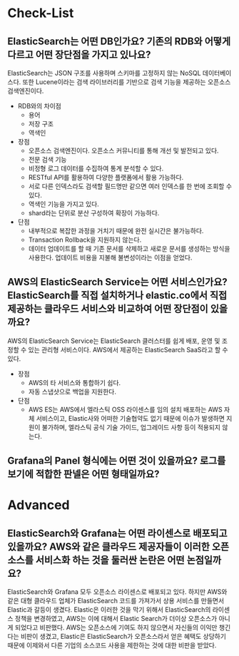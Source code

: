 # Check-List

## ElasticSearch는 어떤 DB인가요? 기존의 RDB와 어떻게 다르고 어떤 장단점을 가지고 있나요?

ElasticSearch는 JSON 구조를 사용하며 스키마를 고정하지 않는 NoSQL 데이터베이스다. 또한 Lucene이라는 검색 라이브러리를 기반으로 검색 기능을 제공하는 오픈소스 검색엔진이다.

- RDB와의 차이점
  - 용어
  - 저장 구조
  - 역색인
- 장점
  - 오픈소스 검색엔진이다. 오픈소스 커뮤니티를 통해 개선 및 발전되고 있다.
  - 전문 검색 기능
  - 비정형 로그 데이터를 수집하여 통계 분석할 수 있다.
  - RESTful API를 활용하여 다양한 플랫폼에서 활용 가능하다.
  - 서로 다른 인덱스라도 검색할 필드명만 같으면 여러 인덱스를 한 번에 조회할 수 있다.
  - 역색인 기능을 가지고 있다.
  - shard라는 단위로 분산 구성하여 확장이 가능하다.
- 단점
  - 내부적으로 복잡한 과정을 거치기 때문에 완전 실시간은 불가능하다.
  - Transaction Rollback을 지원하지 않는다.
  - 데이터 업데이트를 할 때 기존 문서를 삭제하고 새로운 문서를 생성하는 방식을 사용한다. 업데이트 비용을 지불해 불변성이라는 이점을 얻었다.

## AWS의 ElasticSearch Service는 어떤 서비스인가요? ElasticSearch를 직접 설치하거나 elastic.co에서 직접 제공하는 클라우드 서비스와 비교하여 어떤 장단점이 있을까요?

AWS의 ElasticSearch Service는 ElasticSearch 클러스터를 쉽게 배포, 운영 및 조정할 수 있는 관리형 서비스이다. AWS에서 제공하는 ElasticSearch SaaS라고 할 수 있다.

- 장점
  - AWS의 타 서비스와 통합하기 쉽다.
  - 자동 스냅샷으로 백업을 지원한다.
- 단점
  - AWS ES는 AWS에서 엘라스틱 OSS 라이센스를 임의 설치 배포하는 AWS 자체 서비스이고, Elastic사와 어떠한 기술협약도 없기 때문에 이슈가 발생하면 지원이 불가하며, 엘라스틱 공식 기술 가이드, 업그레이드 사항 등이 적용되지 않는다.

## Grafana의 Panel 형식에는 어떤 것이 있을까요? 로그를 보기에 적합한 판넬은 어떤 형태일까요?

# Advanced

## ElasticSearch와 Grafana는 어떤 라이센스로 배포되고 있을까요? AWS와 같은 클라우드 제공자들이 이러한 오픈소스를 서비스화 하는 것을 둘러싼 논란은 어떤 논점일까요?

ElasticSearch와 Grafana 모두 오픈소스 라이센스로 배포되고 있다. 하지만 AWS와 같은 대형 클라우드 업체가 ElasticSearch 코드를 가져가서 상용 서비스를 만들면서 Elastic과 갈등이 생겼다. Elastic은 이러한 것을 막기 위해서 ElasticSearch의 라이센스 정책을 변경하였고, AWS는 이에 대해서 Elastic Search가 더이상 오픈소스가 아니게 되었다고 비판했다. AWS는 오픈소스에 기여도 하지 않으면서 자신들의 이익만 챙긴다는 비판이 생겼고, Elastic은 ElasticSearch가 오픈소스라서 얻은 혜택도 상당하기 때문에 이제와서 다른 기업의 소스코드 사용을 제한하는 것에 대한 비판을 받았다.

